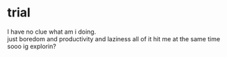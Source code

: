 # trial
I have no clue what am i doing.<br> just boredom and productivity and laziness all of it hit me at the same time sooo ig explorin?
